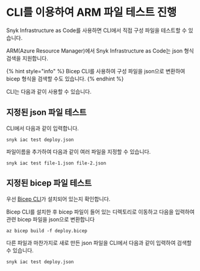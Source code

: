 # CLI를 이용하여 ARM 파일 테스트 진행

Snyk Infrastructure as Code를 사용하면 CLI에서 직접 구성 파일을 테스트할 수 있습니다.

ARM(Azure Resource Manager)에서 Snyk Infrastructure as Code는 json 형식 검색을 지원합니다.

{% hint style="info" %}
Bicep CLI를 사용하여 구성 파일을 json으로 변환하여 bicep 형식을 검색할 수도 있습니다.
{% endhint %}

CLI는 다음과 같이 사용할 수 있습니다.

## 지정된 json 파일 테스트

CLI에서 다음과 같이 입력합니다.

```
snyk iac test deploy.json
```

파일이름을 추가하여 다음과 같이 여러 파일을 지정할 수 있습니다.

```
snyk iac test file-1.json file-2.json
```

## 지정된 bicep 파일 테스트

우선 [Bicep CLI](https://docs.microsoft.com/en-us/azure/azure-resource-manager/bicep/install)가 설치되어 있는지 확인합니다.

Bicep CLI를 설치한 후 bicep 파일이 들어 있는 디렉토리로 이동하고 다음을 입력하여 관련 bicep 파일을 json으로 변환합니다

```
az bicep build -f deploy.bicep
```

다른 파일과 마찬가지로 새로 만든 json 파일을 CLI에서 다음과 같이 입력하여 검색할 수 있습니다.

```
snyk iac test deploy.json
```

